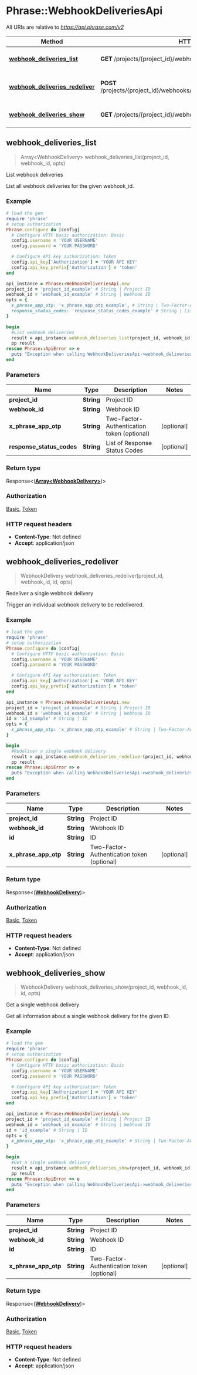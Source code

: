 # Phrase::WebhookDeliveriesApi

All URIs are relative to *https://api.phrase.com/v2*

Method | HTTP request | Description
------------- | ------------- | -------------
[**webhook_deliveries_list**](WebhookDeliveriesApi.md#webhook_deliveries_list) | **GET** /projects/{project_id}/webhooks/{webhook_id}/deliveries | List webhook deliveries
[**webhook_deliveries_redeliver**](WebhookDeliveriesApi.md#webhook_deliveries_redeliver) | **POST** /projects/{project_id}/webhooks/{webhook_id}/deliveries/{id}/redeliver | Redeliver a single webhook delivery
[**webhook_deliveries_show**](WebhookDeliveriesApi.md#webhook_deliveries_show) | **GET** /projects/{project_id}/webhooks/{webhook_id}/deliveries/{id} | Get a single webhook delivery



## webhook_deliveries_list

> Array&lt;WebhookDelivery&gt; webhook_deliveries_list(project_id, webhook_id, opts)

List webhook deliveries

List all webhook deliveries for the given webhook_id.

### Example

```ruby
# load the gem
require 'phrase'
# setup authorization
Phrase.configure do |config|
  # Configure HTTP basic authorization: Basic
  config.username = 'YOUR USERNAME'
  config.password = 'YOUR PASSWORD'

  # Configure API key authorization: Token
  config.api_key['Authorization'] = 'YOUR API KEY'
  config.api_key_prefix['Authorization'] = 'token'
end

api_instance = Phrase::WebhookDeliveriesApi.new
project_id = 'project_id_example' # String | Project ID
webhook_id = 'webhook_id_example' # String | Webhook ID
opts = {
  x_phrase_app_otp: 'x_phrase_app_otp_example', # String | Two-Factor-Authentication token (optional)
  response_status_codes: 'response_status_codes_example' # String | List of Response Status Codes
}

begin
  #List webhook deliveries
  result = api_instance.webhook_deliveries_list(project_id, webhook_id, opts)
  pp result
rescue Phrase::ApiError => e
  puts "Exception when calling WebhookDeliveriesApi->webhook_deliveries_list: #{e}"
end
```

### Parameters


Name | Type | Description  | Notes
------------- | ------------- | ------------- | -------------
 **project_id** | **String**| Project ID | 
 **webhook_id** | **String**| Webhook ID | 
 **x_phrase_app_otp** | **String**| Two-Factor-Authentication token (optional) | [optional] 
 **response_status_codes** | **String**| List of Response Status Codes | [optional] 

### Return type

Response<([**Array&lt;WebhookDelivery&gt;**](WebhookDelivery.md))>

### Authorization

[Basic](../README.md#Basic), [Token](../README.md#Token)

### HTTP request headers

- **Content-Type**: Not defined
- **Accept**: application/json


## webhook_deliveries_redeliver

> WebhookDelivery webhook_deliveries_redeliver(project_id, webhook_id, id, opts)

Redeliver a single webhook delivery

Trigger an individual webhook delivery to be redelivered.

### Example

```ruby
# load the gem
require 'phrase'
# setup authorization
Phrase.configure do |config|
  # Configure HTTP basic authorization: Basic
  config.username = 'YOUR USERNAME'
  config.password = 'YOUR PASSWORD'

  # Configure API key authorization: Token
  config.api_key['Authorization'] = 'YOUR API KEY'
  config.api_key_prefix['Authorization'] = 'token'
end

api_instance = Phrase::WebhookDeliveriesApi.new
project_id = 'project_id_example' # String | Project ID
webhook_id = 'webhook_id_example' # String | Webhook ID
id = 'id_example' # String | ID
opts = {
  x_phrase_app_otp: 'x_phrase_app_otp_example' # String | Two-Factor-Authentication token (optional)
}

begin
  #Redeliver a single webhook delivery
  result = api_instance.webhook_deliveries_redeliver(project_id, webhook_id, id, opts)
  pp result
rescue Phrase::ApiError => e
  puts "Exception when calling WebhookDeliveriesApi->webhook_deliveries_redeliver: #{e}"
end
```

### Parameters


Name | Type | Description  | Notes
------------- | ------------- | ------------- | -------------
 **project_id** | **String**| Project ID | 
 **webhook_id** | **String**| Webhook ID | 
 **id** | **String**| ID | 
 **x_phrase_app_otp** | **String**| Two-Factor-Authentication token (optional) | [optional] 

### Return type

Response<([**WebhookDelivery**](WebhookDelivery.md))>

### Authorization

[Basic](../README.md#Basic), [Token](../README.md#Token)

### HTTP request headers

- **Content-Type**: Not defined
- **Accept**: application/json


## webhook_deliveries_show

> WebhookDelivery webhook_deliveries_show(project_id, webhook_id, id, opts)

Get a single webhook delivery

Get all information about a single webhook delivery for the given ID.

### Example

```ruby
# load the gem
require 'phrase'
# setup authorization
Phrase.configure do |config|
  # Configure HTTP basic authorization: Basic
  config.username = 'YOUR USERNAME'
  config.password = 'YOUR PASSWORD'

  # Configure API key authorization: Token
  config.api_key['Authorization'] = 'YOUR API KEY'
  config.api_key_prefix['Authorization'] = 'token'
end

api_instance = Phrase::WebhookDeliveriesApi.new
project_id = 'project_id_example' # String | Project ID
webhook_id = 'webhook_id_example' # String | Webhook ID
id = 'id_example' # String | ID
opts = {
  x_phrase_app_otp: 'x_phrase_app_otp_example' # String | Two-Factor-Authentication token (optional)
}

begin
  #Get a single webhook delivery
  result = api_instance.webhook_deliveries_show(project_id, webhook_id, id, opts)
  pp result
rescue Phrase::ApiError => e
  puts "Exception when calling WebhookDeliveriesApi->webhook_deliveries_show: #{e}"
end
```

### Parameters


Name | Type | Description  | Notes
------------- | ------------- | ------------- | -------------
 **project_id** | **String**| Project ID | 
 **webhook_id** | **String**| Webhook ID | 
 **id** | **String**| ID | 
 **x_phrase_app_otp** | **String**| Two-Factor-Authentication token (optional) | [optional] 

### Return type

Response<([**WebhookDelivery**](WebhookDelivery.md))>

### Authorization

[Basic](../README.md#Basic), [Token](../README.md#Token)

### HTTP request headers

- **Content-Type**: Not defined
- **Accept**: application/json

